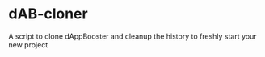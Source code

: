 # dAB-cloner
A script to clone dAppBooster and cleanup the history to freshly start your new project
